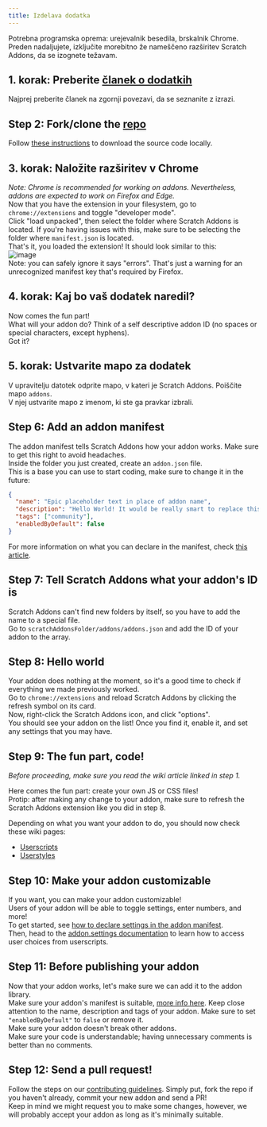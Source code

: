 ```yaml
---
title: Izdelava dodatka
---
```

Potrebna programska oprema: urejevalnik besedila, brskalnik Chrome.  
Preden nadaljujete, izključite morebitno že nameščeno razširitev Scratch Addons, da se izognete težavam.

## 1. korak: Preberite [članek o dodatkih](/docs/develop/getting-started/addon-basics/)
Najprej preberite članek na zgornji povezavi, da se seznanite z izrazi.

## Step 2: Fork/clone the [repo](https://github.com/ScratchAddons/ScratchAddons)
Follow [these instructions](/docs/getting-started/installing/#from-source) to download the source code locally.

## 3. korak: Naložite razširitev v Chrome
*Note: Chrome is recommended for working on addons. Nevertheless, addons are expected to work on Firefox and Edge.*  
Now that you have the extension in your filesystem, go to `chrome://extensions` and toggle "developer mode".  
Click "load unpacked", then select the folder where Scratch Addons is located. If you're having issues with this, make sure to be selecting the folder where `manifest.json` is located.  
That's it, you loaded the extension! It should look similar to this:  
![image](https://user-images.githubusercontent.com/17484114/91502527-accfd580-e89e-11ea-9e16-7daa2b808379.png)  
Note: you can safely ignore it says "errors". That's just a warning for an unrecognized manifest key that's required by Firefox.

## 4. korak: Kaj bo vaš dodatek naredil?
Now comes the fun part!  
What will your addon do? Think of a self descriptive addon ID (no spaces or special characters, except hyphens).  
Got it?

## 5. korak: Ustvarite mapo za dodatek
V upravitelju datotek odprite mapo, v kateri je Scratch Addons. Poiščite mapo `addons`.  
V njej ustvarite mapo z imenom, ki ste ga pravkar izbrali.

## Step 6: Add an addon manifest
The addon manifest tells Scratch Addons how your addon works. Make sure to get this right to avoid headaches.  
Inside the folder you just created, create an `addon.json` file.  
This is a base you can use to start coding, make sure to change it in the future:
```json
{
  "name": "Epic placeholder text in place of addon name",
  "description": "Hello World! It would be really smart to replace this placeholder text with a description.",
  "tags": ["community"],
  "enabledByDefault": false
}
```
For more information on what you can declare in the manifest, check [this article](/docs/reference/addon-manifest/).


## Step 7: Tell Scratch Addons what your addon's ID is
Scratch Addons can't find new folders by itself, so you have to add the name to a special file.  
Go to `scratchAddonsFolder/addons/addons.json` and add the ID of your addon to the array.

## Step 8: Hello world
Your addon does nothing at the moment, so it's a good time to check if everything we made previously worked.  
Go to `chrome://extensions` and reload Scratch Addons by clicking the refresh symbol on its card.  
Now, right-click the Scratch Addons icon, and click "options".  
You should see your addon on the list! Once you find it, enable it, and set any settings that you may have.

## Step 9: The fun part, code!
*Before proceeding, make sure you read the wiki article linked in step 1.*  

Here comes the fun part: create your own JS or CSS files!  
Protip: after making any change to your addon, make sure to refresh the Scratch Addons extension like you did in step 8.  

Depending on what you want your addon to do, you should now check these wiki pages:
- [Userscripts](/docs/develop/userscripts)
- [Userstyles](/docs/develop/userstyles)

## Step 10: Make your addon customizable
If you want, you can make your addon customizable!  
Users of your addon will be able to toggle settings, enter numbers, and more!  
To get started, see [how to declare settings in the addon manifest](/docs/reference/addon-manifest/#settings-object).  
Then, head to the [addon.settings documentation](/docs/reference/addon-api/addon.settings) to learn how to access user choices from userscripts.

## Step 11: Before publishing your addon
Now that your addon works, let's make sure we can add it to the addon library.  
Make sure your addon's manifest is suitable, [more info here](/docs/reference/addon-manifest). Keep close attention to the name, description and tags of your addon. Make sure to set `"enabledByDefault"` to `false` or remove it.  
Make sure your addon doesn't break other addons.  
Make sure your code is understandable; having unnecessary comments is better than no comments.

## Step 12: Send a pull request!
Follow the steps on our [contributing guidelines](https://github.com/ScratchAddons/ScratchAddons/blob/master/.github/CONTRIBUTING.md). Simply put, fork the repo if you haven't already, commit your new addon and send a PR!  
Keep in mind we might request you to make some changes, however, we will probably accept your addon as long as it's minimally suitable.
